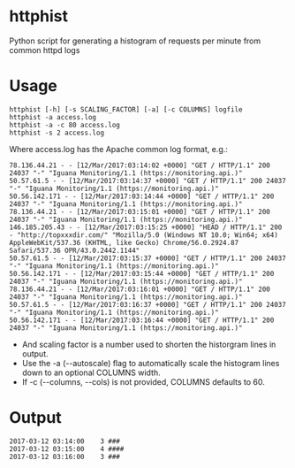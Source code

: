 # httphist
Python script for generating a histogram of requests per minute from common httpd logs

# Usage

	httphist [-h] [-s SCALING_FACTOR] [-a] [-c COLUMNS] logfile
	httphist -a access.log
	httphist -a -c 80 access.log
	httphist -s 2 access.log


Where access.log has the Apache common log format, e.g.:

    78.136.44.21 - - [12/Mar/2017:03:14:02 +0000] "GET / HTTP/1.1" 200 24037 "-" "Iguana Monitoring/1.1 (https://monitoring.api.)"
    50.57.61.5 - - [12/Mar/2017:03:14:37 +0000] "GET / HTTP/1.1" 200 24037 "-" "Iguana Monitoring/1.1 (https://monitoring.api.)"
    50.56.142.171 - - [12/Mar/2017:03:14:44 +0000] "GET / HTTP/1.1" 200 24037 "-" "Iguana Monitoring/1.1 (https://monitoring.api.)"
    78.136.44.21 - - [12/Mar/2017:03:15:01 +0000] "GET / HTTP/1.1" 200 24037 "-" "Iguana Monitoring/1.1 (https://monitoring.api.)"
    146.185.205.43 - - [12/Mar/2017:03:15:25 +0000] "HEAD / HTTP/1.1" 200 - "http://topxxxdir.com/" "Mozilla/5.0 (Windows NT 10.0; Win64; x64) AppleWebKit/537.36 (KHTML, like Gecko) Chrome/56.0.2924.87 Safari/537.36 OPR/43.0.2442.1144"
    50.57.61.5 - - [12/Mar/2017:03:15:37 +0000] "GET / HTTP/1.1" 200 24037 "-" "Iguana Monitoring/1.1 (https://monitoring.api.)"
    50.56.142.171 - - [12/Mar/2017:03:15:44 +0000] "GET / HTTP/1.1" 200 24037 "-" "Iguana Monitoring/1.1 (https://monitoring.api.)"
    78.136.44.21 - - [12/Mar/2017:03:16:01 +0000] "GET / HTTP/1.1" 200 24037 "-" "Iguana Monitoring/1.1 (https://monitoring.api.)"
    50.57.61.5 - - [12/Mar/2017:03:16:37 +0000] "GET / HTTP/1.1" 200 24037 "-" "Iguana Monitoring/1.1 (https://monitoring.api.)"
    50.56.142.171 - - [12/Mar/2017:03:16:44 +0000] "GET / HTTP/1.1" 200 24037 "-" "Iguana Monitoring/1.1 (https://monitoring.api.)"

- And scaling factor is a number used to shorten the historgram lines in output.
- Use the -a (--autoscale) flag to automatically scale the histogram lines down to an optional COLUMNS width.
- If -c (--columns, --cols) is not provided, COLUMNS defaults to 60.

# Output

	2017-03-12 03:14:00    3 ###
	2017-03-12 03:15:00    4 ####
	2017-03-12 03:16:00    3 ###
